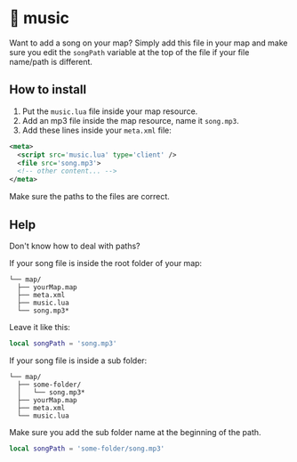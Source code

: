 # 🎵 music
Want to add a song on your map? Simply add this file in your map and make sure you edit the `songPath` variable at the top of the file if your file name/path is different.

## How to install
1. Put the `music.lua` file inside your map resource.
2. Add an mp3 file inside the map resource, name it `song.mp3`.
3. Add these lines inside your `meta.xml` file:
```xml
<meta>
  <script src='music.lua' type='client' />
  <file src='song.mp3'>
  <!-- other content... -->
</meta>
```
Make sure the paths to the files are correct.

## Help
Don't know how to deal with paths?

If your song file is inside the root folder of your map:
```
└── map/
  ├── yourMap.map
  ├── meta.xml
  ├── music.lua
  └── song.mp3*
```

Leave it like this:

```lua
local songPath = 'song.mp3'
```

If your song file is inside a sub folder: 

```
└── map/
  ├── some-folder/
  │   └── song.mp3*
  ├── yourMap.map
  ├── meta.xml
  └── music.lua
```

Make sure you add the sub folder name at the beginning of the path.
```lua
local songPath = 'some-folder/song.mp3'
```